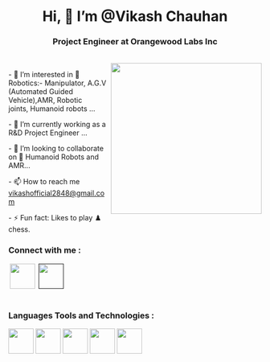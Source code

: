 <h1 align="center"> Hi, 👋 I’m @Vikash Chauhan</h1>
<h3 align="center">Project Engineer at Orangewood Labs Inc</h3>
<br>
<img align="right" src="https://camo.githubusercontent.com/7458cd47cc3517598ceaaf72ca2e26618b590d65edeb27a05a8be70c03e41598/68747470733a2f2f7777772e7665726f706f6f6c2e636f6d2f77702d636f6e74656e742f75706c6f6164732f323032322f30352f64616e63696e672d726f626f742d322e676966" height="300px" width="300px">
  <div align="left">
      <p>- 👀 I’m interested in 🤖 Robotics:- Manipulator, A.G.V (Automated Guided Vehicle),AMR, Robotic joints, Humanoid robots ...</p>
      <p>- 🌱 I’m currently working as a R&D Project Engineer ...</p>
      <p>- 💞️ I’m looking to collaborate on 🤖 Humanoid Robots and AMR...</p>
      <p>- 📫 How to reach me <a href="vikashofficial2848@gmail.com">vikashofficial2848@gmail.com</a></p>
      <p>- ⚡ Fun fact: Likes to play ♟️ chess.</p>
  </div>
  
<div class=""> 
  <h3>Connect with me :</h3>
  <a href="https://www.linkedin.com/in/vikashofficial2848?lipi=urn%3Ali%3Apage%3Ad_flagship3_profile_view_base_contact_details%3BVLIjkvo8Qd2XB4gyZXRvEg%3D%3D" style="margin: 3px;"><img src="https://github.com/user-attachments/assets/69add5a1-8059-4853-8bd1-b1a22b65319f" width="50px"></a>
  <a href="" margin="3px"><img src="https://github.com/user-attachments/assets/4b6db468-7866-4364-ba6e-15159b615856" width="50px"></a>
</div>


<br>
<div class=""> 
  <h3>Languages Tools and Technologies :</h3>
  <p class="img2" align="left">
    <img src="https://github.com/user-attachments/assets/cb81f931-09a2-482a-b192-ac23a75e7526" width="50px" height="50px" margin="6px">
    <img src="https://github.com/user-attachments/assets/121133c0-0935-4f3a-823a-f8b9b48a5b05" width="50px" margin="6px">
    <img src="https://github.com/user-attachments/assets/f06272b3-8825-4590-b114-fbc3be52c0b6" width="50px" margin="6px">
    <img src="https://github.com/user-attachments/assets/1139e961-9f89-4edd-b4d9-eb866b389a43" width="50px">
    <img src="https://github.com/user-attachments/assets/eff527ec-7594-404d-900a-32dd47a32659" width="50px" margin="6px" padd>
</p>
</div>

<!---
vikas7067/vikas7067 is a ✨ special ✨ repository because its `README.md` (this file) appears on your GitHub profile.
You can click the Preview link to take a look at your changes.
--->
